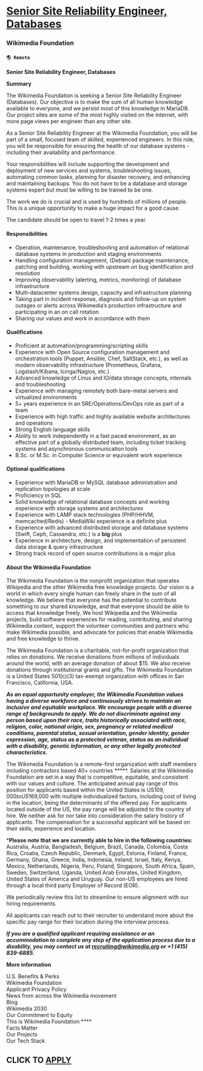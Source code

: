 # [Senior Site Reliability Engineer, Databases](https://www.remotewlb.com/apply/senior-site-reliability-engineer-databases-113828)  
### Wikimedia Foundation  
#### `🌎 Remote`  

**Senior Site Reliability Engineer, Databases**

**Summary**

The Wikimedia Foundation is seeking a Senior Site Reliability Engineer (Databases). Our objective is to make the sum of all human knowledge available to everyone, and we persist most of this knowledge in MariaDB. Our project sites are some of the most highly visited on the internet, with more page views per engineer than any other site.

As a Senior Site Reliability Engineer at the Wikimedia Foundation, you will be part of a small, focused team of skilled, experienced engineers. In this role, you will be responsible for ensuring the health of our database systems - including their availability and performance.

Your responsibilities will include supporting the development and deployment of new services and systems, troubleshooting issues, automating common tasks, planning for disaster recovery, and enhancing and maintaining backups. You do not have to be a database and storage systems expert but must be willing to be trained to be one.

The work we do is crucial and is used by hundreds of millions of people. This is a unique opportunity to make a huge impact for a good cause.

The candidate should be open to travel 1-2 times a year.

#### **Responsibilities**

  * Operation, maintenance, troubleshooting and automation of relational database systems in production and staging environments
  * Handling configuration management, (Debian) package maintenance, patching and building, working with upstream on bug identification and resolution
  * Improving observability (alerting, metrics, monitoring) of database infrastructure
  * Multi-datacenter systems design, capacity and infrastructure planning
  * Taking part in incident response, diagnosis and follow-up on system outages or alerts across Wikimedia’s production infrastructure and participating in an on call rotation
  * Sharing our values and work in accordance with them

#### **Qualifications**

  * Proficient at automation/programming/scripting skills
  * Experience with Open Source configuration management and orchestration tools (Puppet, Ansible, Chef, SaltStack, etc.), as well as modern observability infrastructure (Prometheus, Grafana, Logstash/Kibana, Icinga/Nagios, etc.)
  * Advanced knowledge of Linux and IO/data storage concepts, internals and troubleshooting
  * Experience with managing remotely both bare-metal servers and virtualized environments
  * 5+ years experience in an SRE/Operations/DevOps role as part of a team
  * Experience with high traffic and highly available website architectures and operations
  * Strong English language skills
  * Ability to work independently in a fast paced environment, as an effective part of a globally distributed team, including ticket tracking systems and asynchronous communication tools
  * B.Sc. or M.Sc. in Computer Science or equivalent work experience

#### **Optional qualifications**

  * Experience with MariaDB or MySQL database administration and replication topologies at scale
  * Proficiency in SQL
  * Solid knowledge of relational database concepts and working experience with storage systems and architectures
  * Experience with LAMP stack technologies (PHP/HHVM, memcached/Redis) - MediaWiki experience is a definite plus
  * Experience with advanced distributed storage and database systems (Swift, Ceph, Cassandra, etc.) is a **big** plus
  * Experience in architecture, design, and implementation of persistent data storage & query infrastructure
  * Strong track record of open source contributions is a major plus

#### About the Wikimedia Foundation

The Wikimedia Foundation is the nonprofit organization that operates Wikipedia and the other Wikimedia free knowledge projects. Our vision is a world in which every single human can freely share in the sum of all knowledge. We believe that everyone has the potential to contribute something to our shared knowledge, and that everyone should be able to access that knowledge freely. We host Wikipedia and the Wikimedia projects, build software experiences for reading, contributing, and sharing Wikimedia content, support the volunteer communities and partners who make Wikimedia possible, and advocate for policies that enable Wikimedia and free knowledge to thrive.

The Wikimedia Foundation is a charitable, not-for-profit organization that relies on donations. We receive donations from millions of individuals around the world, with an average donation of about $15. We also receive donations through institutional grants and gifts. The Wikimedia Foundation is a United States 501(c)(3) tax-exempt organization with offices in San Francisco, California, USA.

_**As an equal opportunity employer, the Wikimedia Foundation values having a diverse workforce and continuously strives to maintain an inclusive and equitable workplace. We encourage people with a diverse range of backgrounds to apply. We do not discriminate against any person based upon their race, traits historically associated with race, religion, color, national origin, sex, pregnancy or related medical conditions, parental status, sexual orientation, gender identity, gender expression, age, status as a protected veteran, status as an individual with a disability, genetic information, or any other legally protected characteristics.**_

The Wikimedia Foundation is a remote-first organization with staff members including contractors based 40+ countries *****. Salaries at the Wikimedia Foundation are set in a way that is competitive, equitable, and consistent with our values and culture. The anticipated annual pay range of this position for applicants based within the United States is US$109,000 to US$169,000 with multiple individualized factors, including cost of living in the location, being the determinants of the offered pay. For applicants located outside of the US, the pay range will be adjusted to the country of hire. We neither ask for nor take into consideration the salary history of applicants. The compensation for a successful applicant will be based on their skills, experience and location.

***Please note that we are currently able to hire in the following countries:** Australia, Austria, Bangladesh, Belgium, Brazil, Canada, Colombia, Costa Rica, Croatia, Czech Republic, Denmark, Egypt, Estonia, Finland, France, Germany, Ghana, Greece, India, Indonesia, Ireland, Israel, Italy, Kenya, Mexico, Netherlands, Nigeria, Peru, Poland, Singapore, South Africa, Spain, Sweden, Switzerland, Uganda, United Arab Emirates, United Kingdom, United States of America and Uruguay. Our non-US employees are hired through a local third party Employer of Record (EOR).

We periodically review this list to streamline to ensure alignment with our hiring requirements.

All applicants can reach out to their recruiter to understand more about the specific pay range for their location during the interview process.

_**If you are a qualified applicant requiring assistance or an accommodation to complete any step of the application process due to a disability, you may contact us at recruiting@wikimedia.org or +1 (415) 839-6885.**_

**More information**

U.S. Benefits & Perks  
Wikimedia Foundation  
Applicant Privacy Policy  
News from across the Wikimedia movement  
Blog  
Wikimedia 2030  
Our Commitment to Equity  
This is Wikimedia Foundation ****  
Facts Matter  
Our Projects  
Our Tech Stack

  
## CLICK TO [APPLY](https://www.remotewlb.com/apply/senior-site-reliability-engineer-databases-113828)

